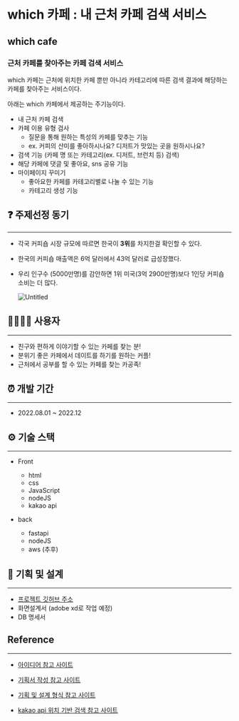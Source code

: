 # which 카페 : 내 근처 카페 검색 서비스

## which cafe
### 근처 카페를 찾아주는 카페 검색 서비스

which 카페는 근처에 위치한 카페 뿐만 아니라 카테고리에 따른 검색 결과에 해당하는 카페를 찾아주는 서비스이다.

아래는 which 카페에서 제공하는 주기능이다.

- 내 근처 카페 검색
- 카페 이용 유형 검사
    - 질문을 통해 원하는 특성의 카페를 맞추는 기능
    - ex. 커피의 산미를 좋아하시나요? 디저트가 맛있는 곳을 원하시나요?
- 검색 기능 (카페 명 또는 카테고리(ex. 디저트, 브런치 등) 검색)
- 해당 카페에 댓글 및 좋아요, sns 공유 기능
- 마이페이지 꾸미기
    - 좋아요한 카페를 카테고리별로 나눌 수 있는 기능
    - 카테고리 생성 기능

## ❓ 주제선정 동기

---

- 각국 커피숍 시장 규모에 따르면 한국이 **3위**를 차지한걸 확인할 수 있다.
- 한국의 커피숍 매출액은 6억 달러에서 43억 달러로 급성장했다.
- 우리 인구수 (5000만명)를 감안하면 1위 미국(3억 2900만명)보다 1인당 커피숍 소비는 더 많다.

  ![Untitled](https://user-images.githubusercontent.com/52904676/182038980-fc3de456-3570-4132-9065-973e1185348e.png)

## 👩‍👩‍👧‍👧 사용자

---

- 친구와 편하게 이야기할 수 있는 카페를 찾는 분!
- 분위기 좋은 카페에서 데이트를 하기를 원하는 커플!
- 근처에서 공부를 할 수 있는 카페를 찾는 카공족!

## ⏰ 개발 기간

---

- 2022.08.01 ~ 2022.12

## ⚙️ 기술 스택

---

- Front
    - html
    - css
    - JavaScript
    - nodeJS
    - kakao api

- back
    - fastapi
    - nodeJS
    - aws (추후)

## 🧐 기획 및 설계

---

- [프로젝트 깃허브 주소](https://github.com/Park-ha-nule/WhichCafe)
- 화면설계서 (adobe xd로 작업 예정)
- DB 명세서



## Reference

---
- [아이디어 참고 사이트](https://devfolio.kr/project/146)

- [기획서 작성 참고 사이트](https://devfolio.kr/project/57)

- [기획 및 설계 형식 참고 사이트](https://devfolio.kr/project/22)

- [kakao api 위치 기반 검색 참고 사이트](https://developers.kakao.com/docs/latest/ko/local/dev-guide)